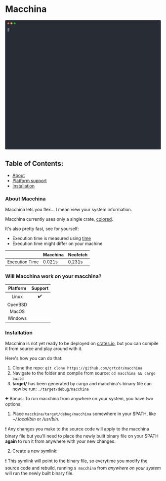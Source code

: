 # Macchina

<p align="center">
    <img src="macchina-demo.svg"/>
</p>

## Table of Contents:
- [About](#about)
- [Platform support](#platform-support)
- [Installation](#install)

### About Macchina <a name="about"></a>

Macchina lets you flex... I mean view your system information.

Macchina currently uses only a single crate, [colored](https://crates.io/crates/colored).

It's also pretty fast, see for yourself:

- Execution time is measured using [time](https://www.gnu.org/software/time/)
- Execution time might differ on your machine

|                   | Macchina      | Neofetch   |
| -----------       | -----------   | ---------- |
| Execution Time    | 0.021s        | 0.231s     |

### Will Macchina work on your macchina? <a name="platform-support"></a>

|  Platform     |  Support      |
|:-:            |:-:            |
| Linux         | :heavy_check_mark: |
| OpenBSD       |               |
| MacOS         |               |
| Windows       |               |


### Installation <a name="install"></a>

Macchina is not yet ready to be deployed on [crates.io](https://crates.io/), but you can compile it from source and play around with it.

Here's how _you_ can do that:

1. Clone the repo: `git clone https://github.com/grtcdr/macchina`
2. Navigate to the folder and compile from source: `cd macchina && cargo build`
3. __target/__ has been generated by cargo and macchina's binary file can now be run: `./target/debug/macchina`

:heavy_plus_sign: Bonus: To run macchina from anywhere on your system, you have two options:

1. Place `macchina/target/debug/macchina` somewhere in your $PATH, like _~/.local/bin_ or _/usr/bin_.

:heavy_exclamation_mark: Any changes you make to the source code will apply to the macchina binary file but you'll need to place the newly built binary file on your $PATH __again__ to run it from anywhere with your new changes.

2. Create a new symlink:

:heavy_exclamation_mark: This symlink will point to the binary file, so everytime you modify the source code and rebuild, running `$ macchina` from _anywhere on your system_ will run the newly built binary file.
